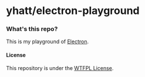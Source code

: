 # yhatt/electron-playground

### What's this repo?

This is my playground of [Electron](http://electron.atom.io/).

#### License

This repository is under the [WTFPL License](LICENSE).
